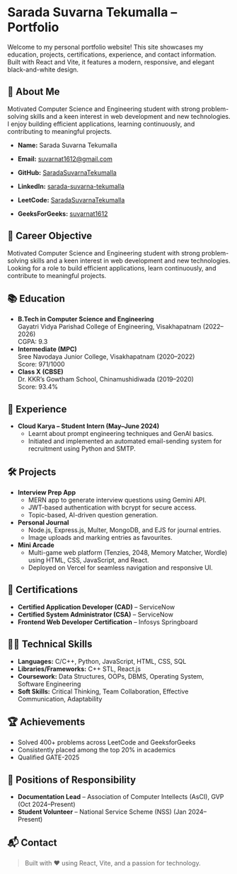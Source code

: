 
# Sarada Suvarna Tekumalla – Portfolio

Welcome to my personal portfolio website! This site showcases my education, projects, certifications, experience, and contact information. Built with React and Vite, it features a modern, responsive, and elegant black-and-white design.

## 🚀 About Me

Motivated Computer Science and Engineering student with strong problem-solving skills and a keen interest in web development and new technologies. I enjoy building efficient applications, learning continuously, and contributing to meaningful projects.

- **Name:** Sarada Suvarna Tekumalla
- **Email:** suvarnat1612@gmail.com

- **GitHub:** [SaradaSuvarnaTekumalla](https://github.com/SaradaSuvarnaTekumalla)
- **LinkedIn:** [sarada-suvarna-tekumalla](https://www.linkedin.com/in/sarada-suvarna-tekumalla/)
- **LeetCode:** [SaradaSuvarnaTekumalla](https://leetcode.com/SaradaSuvarnaTekumalla/)
- **GeeksForGeeks:** [suvarnat1612](https://auth.geeksforgeeks.org/user/suvarnat1612/practice/)

## 🎯 Career Objective

Motivated Computer Science and Engineering student with strong problem-solving skills and a keen interest in web development and new technologies. Looking for a role to build efficient applications, learn continuously, and contribute to meaningful projects.

## 📚 Education
- **B.Tech in Computer Science and Engineering**  
	Gayatri Vidya Parishad College of Engineering, Visakhapatnam (2022–2026)  
	CGPA: 9.3
- **Intermediate (MPC)**  
	Sree Navodaya Junior College, Visakhapatnam (2020–2022)  
	Score: 971/1000
- **Class X (CBSE)**  
	Dr. KKR’s Gowtham School, Chinamushidiwada (2019–2020)  
	Score: 93.4%

## 💼 Experience
- **Cloud Karya – Student Intern (May–June 2024)**
	- Learnt about prompt engineering techniques and GenAI basics.
	- Initiated and implemented an automated email-sending system for recruitment using Python and SMTP.

## 🛠️ Projects
- **Interview Prep App**
	- MERN app to generate interview questions using Gemini API.
	- JWT-based authentication with bcrypt for secure access.
	- Topic-based, AI-driven question generation.
- **Personal Journal**
	- Node.js, Express.js, Multer, MongoDB, and EJS for journal entries.
	- Image uploads and marking entries as favourites.
- **Mini Arcade**
	- Multi-game web platform (Tenzies, 2048, Memory Matcher, Wordle) using HTML, CSS, JavaScript, and React.
	- Deployed on Vercel for seamless navigation and responsive UI.

## 🏅 Certifications
- **Certified Application Developer (CAD)** – ServiceNow
- **Certified System Administrator (CSA)** – ServiceNow
- **Frontend Web Developer Certification** – Infosys Springboard

## 🧑‍💻 Technical Skills
- **Languages:** C/C++, Python, JavaScript, HTML, CSS, SQL
- **Libraries/Frameworks:** C++ STL, React.js
- **Coursework:** Data Structures, OOPs, DBMS, Operating System, Software Engineering
- **Soft Skills:** Critical Thinking, Team Collaboration, Effective Communication, Adaptability

## 🏆 Achievements
- Solved 400+ problems across LeetCode and GeeksforGeeks
- Consistently placed among the top 20% in academics
- Qualified GATE-2025

## 🤝 Positions of Responsibility
- **Documentation Lead** – Association of Computer Intellects (AsCI), GVP (Oct 2024–Present)
- **Student Volunteer** – National Service Scheme (NSS) (Jan 2024–Present)

## 📬 Contact
 

> Built with ❤️ using React, Vite, and a passion for technology.
